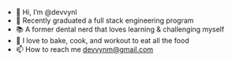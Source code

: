- 👋 Hi, I’m @devvynl
- 🌱 Recently graduated a full stack engineering program
- 📚 A former dental nerd that loves learning & challenging myself
- 👀 I love to bake, cook, and workout to eat all the food 
- 📫 How to reach me devvynm@gmail.com

<!---
devvynl/devvynl is a ✨ special ✨ repository because its `README.md` (this file) appears on your GitHub profile.
You can click the Preview link to take a look at your changes.
--->
